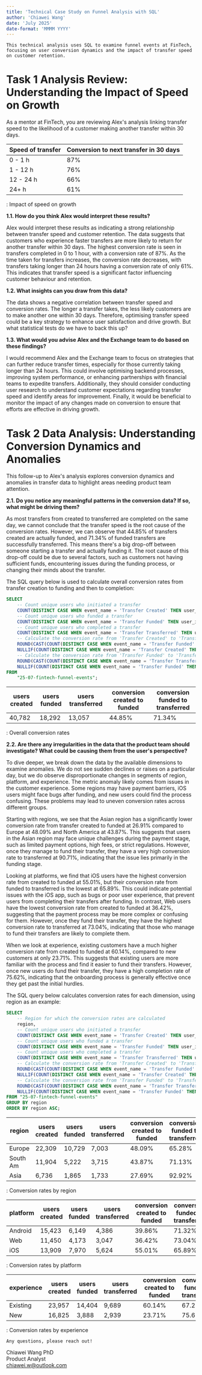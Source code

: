 ```yaml
---
title: 'Technical Case Study on Funnel Analysis with SQL'
author: 'Chiawei Wang'
date: 'July 2025'
date-format: 'MMMM YYYY'
---
```


`This technical analysis uses SQL to examine funnel events at FinTech, focusing on user conversion dynamics and the impact of transfer speed on customer retention.`

# Task 1 Analysis Review: Understanding the Impact of Speed on Growth

As a mentor at FinTech, you are reviewing Alex's analysis linking transfer speed to the likelihood of a customer making another transfer within 30 days.

| **Speed of transfer** | **Conversion to next transfer in 30 days** |
| --------------------- | ------------------------------------------ |
| 0 - 1 h               | 87%                                        |
| 1 - 12 h              | 76%                                        |
| 12 - 24 h             | 66%                                        |
| 24+ h                 | 61%                                        |

: Impact of speed on growth

**1.1. How do you think Alex would interpret these results?**

Alex would interpret these results as indicating a strong relationship between transfer speed and customer retention. The data suggests that customers who experience faster transfers are more likely to return for another transfer within 30 days. The highest conversion rate is seen in transfers completed in 0 to 1 hour, with a conversion rate of 87%. As the time taken for transfers increases, the conversion rate decreases, with transfers taking longer than 24 hours having a conversion rate of only 61%. This indicates that transfer speed is a significant factor influencing customer behaviour and retention.

**1.2. What insights can you draw from this data?**
   
The data shows a negative correlation between transfer speed and conversion rates. The longer a transfer takes, the less likely customers are to make another one within 30 days. Therefore, optimising transfer speed could be a key strategy to enhance user satisfaction and drive growth. But what statistical tests do we have to back this up?

**1.3. What would you advise Alex and the Exchange team to do based on these findings?**

I would recommend Alex and the Exchange team to focus on strategies that can further reduce transfer times, especially for those currently taking longer than 24 hours. This could involve optimising backend processes, improving system performance, or enhancing partnerships with financial teams to expedite transfers. Additionally, they should consider conducting user research to understand customer expectations regarding transfer speed and identify areas for improvement. Finally, it would be beneficial to monitor the impact of any changes made on conversion to ensure that efforts are effective in driving growth.

# Task 2 Data Analysis: Understanding Conversion Dynamics and Anomalies

This follow-up to Alex's analysis explores conversion dynamics and anomalies in transfer data to highlight areas needing product team attention.

**2.1. Do you notice any meaningful patterns in the conversion data? If so, what might be driving them?**

As most transfers from created to transferred are completed on the same day, we cannot conclude that the transfer speed is the root cause of the conversion rates. However, we can observe that 44.85% of transfers created are actually funded, and 71.34% of funded transfers are successfully transferred. This means there's a big drop-off between someone starting a transfer and actually funding it. The root cause of this drop-off could be due to several factors, such as customers not having sufficient funds, encountering issues during the funding process, or changing their minds about the transfer.

The SQL query below is used to calculate overall conversion rates from transfer creation to funding and then to completion:

```sql
SELECT
    -- Count unique users who initiated a transfer
    COUNT(DISTINCT CASE WHEN event_name = 'Transfer Created' THEN user_id END) AS users_created,
    -- Count unique users who funded a transfer
    COUNT(DISTINCT CASE WHEN event_name = 'Transfer Funded' THEN user_id END) AS users_funded,
    -- Count unique users who completed a transfer
    COUNT(DISTINCT CASE WHEN event_name = 'Transfer Transferred' THEN user_id END) AS users_transferred,
    -- Calculate the conversion rate from 'Transfer Created' to 'Transfer Funded' as a percentage
    ROUND(CAST(COUNT(DISTINCT CASE WHEN event_name = 'Transfer Funded' THEN user_id END) AS REAL) * 100.0 /
    NULLIF(COUNT(DISTINCT CASE WHEN event_name = 'Transfer Created' THEN user_id END), 0), 2) AS conversion_created_to_funded,
    -- Calculate the conversion rate from 'Transfer Funded' to 'Transfer Transferred' as a percentage
    ROUND(CAST(COUNT(DISTINCT CASE WHEN event_name = 'Transfer Transferred' THEN user_id END) AS REAL) * 100.0 /
    NULLIF(COUNT(DISTINCT CASE WHEN event_name = 'Transfer Funded' THEN user_id END), 0), 2) AS conversion_funded_to_transferred
FROM
    "25-07-fintech-funnel-events";
```

| **users created** | **users funded** | **users transferred** | **conversion created to funded** | **conversion funded to transferred** |
| ----------------- | ---------------- | --------------------- | -------------------------------- | ------------------------------------ |
| 40,782            | 18,292           | 13,057                | 44.85%                           | 71.34%                               |

: Overall conversion rates

**2.2. Are there any irregularities in the data that the product team should investigate? What could be causing them from the user's perspective?**

To dive deeper, we break down the data by the available dimensions to examine anomalies. We do not see sudden declines or raises on a particular day, but we do observe disproportionate changes in segments of region, platform, and experience. The metric anomaly likely comes from issues in the customer experience. Some regions may have payment barriers, iOS users might face bugs after funding, and new users could find the process confusing. These problems may lead to uneven conversion rates across different groups.

Starting with regions, we see that the Asian region has a significantly lower conversion rate from transfer created to funded at 26.91% compared to Europe at 48.09% and North America at 43.87%. This suggests that users in the Asian region may face unique challenges during the payment stage, such as limited payment options, high fees, or strict regulations. However, once they manage to fund their transfer, they have a very high conversion rate to transferred at 90.71%, indicating that the issue lies primarily in the funding stage.

Looking at platforms, we find that iOS users have the highest conversion rate from created to funded at 55.01%, but their conversion rate from funded to transferred is the lowest at 65.89%. This could indicate potential issues with the iOS app, such as bugs or poor user experience, that prevent users from completing their transfers after funding. In contrast, Web users have the lowest conversion rate from created to funded at 36.42%, suggesting that the payment process may be more complex or confusing for them. However, once they fund their transfer, they have the highest conversion rate to transferred at 73.04%, indicating that those who manage to fund their transfers are likely to complete them.

When we look at experience, existing customers have a much higher conversion rate from created to funded at 60.14%, compared to new customers at only 23.71%. This suggests that existing users are more familiar with the process and find it easier to fund their transfers. However, once new users do fund their transfer, they have a high completion rate of 75.62%, indicating that the onboarding process is generally effective once they get past the initial hurdles.

The SQL query below calculates conversion rates for each dimension, using region as an example:

```sql
SELECT
    -- Region for which the conversion rates are calculated
    region,
    -- Count unique users who initiated a transfer
    COUNT(DISTINCT CASE WHEN event_name = 'Transfer Created' THEN user_id END) AS users_created,
    -- Count unique users who funded a transfer
    COUNT(DISTINCT CASE WHEN event_name = 'Transfer Funded' THEN user_id END) AS users_funded,
    -- Count unique users who completed a transfer
    COUNT(DISTINCT CASE WHEN event_name = 'Transfer Transferred' THEN user_id END) AS users_transferred,
    -- Calculate the conversion rate from 'Transfer Created' to 'Transfer Funded' as a percentage
    ROUND(CAST(COUNT(DISTINCT CASE WHEN event_name = 'Transfer Funded' THEN user_id END) AS REAL) * 100.0 /
    NULLIF(COUNT(DISTINCT CASE WHEN event_name = 'Transfer Created' THEN user_id END), 0), 2) AS conversion_created_to_funded,
    -- Calculate the conversion rate from 'Transfer Funded' to 'Transfer Transferred' as a percentage
    ROUND(CAST(COUNT(DISTINCT CASE WHEN event_name = 'Transfer Transferred' THEN user_id END) AS REAL) * 100.0 /
    NULLIF(COUNT(DISTINCT CASE WHEN event_name = 'Transfer Funded' THEN user_id END), 0), 2) AS conversion_funded_to_transferred
FROM "25-07-fintech-funnel-events"
GROUP BY region
ORDER BY region ASC;
```

| **region** | **users created** | **users funded** | **users transferred** | **conversion created to funded** | **conversion funded to transferred** |
| ---------- | ----------------- | ---------------- | --------------------- | -------------------------------- | ------------------------------------ |
| Europe     | 22,309            | 10,729           | 7,003                 | 48.09%                           | 65.28%                               |
| South Am   | 11,904            | 5,222            | 3,715                 | 43.87%                           | 71.13%                               |
| Asia       | 6,736             | 1,865            | 1,733                 | 27.69%                           | 92.92%                               |

: Conversion rates by region

| **platform** | **users created** | **users funded** | **users transferred** | **conversion created to funded** | **conversion funded to transferred** |
| ------------ | ----------------- | ---------------- | --------------------- | -------------------------------- | ------------------------------------ |
| Android      | 15,423            | 6,149            | 4,386                 | 39.86%                           | 71.32%                               |
| Web          | 11,450            | 4,173            | 3,047                 | 36.42%                           | 73.04%                               |
| iOS          | 13,909            | 7,970            | 5,624                 | 55.01%                           | 65.89%                               |

: Conversion rates by platform

| **experience** | **users created** | **users funded** | **users transferred** | **conversion created to funded** | **conversion funded to transferred** |
| -------------- | ----------------- | ---------------- | --------------------- | -------------------------------- | ------------------------------------ |
| Existing       | 23,957            | 14,404           | 9,689                 | 60.14%                           | 67.25%                               |
| New            | 16,825            | 3,888            | 2,939                 | 23.71%                           | 75.62%                               |

: Conversion rates by experience

`Any questions, please reach out!`

Chiawei Wang PhD\
Product Analyst\
<chiawei.w@outlook.com>

